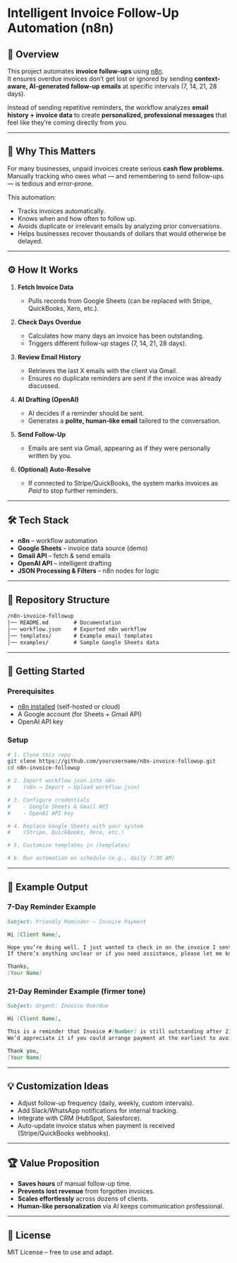 # Intelligent Invoice Follow-Up Automation (n8n)

## 📌 Overview  
This project automates **invoice follow-ups** using [n8n](https://n8n.io).  
It ensures overdue invoices don’t get lost or ignored by sending **context-aware, AI-generated follow-up emails** at specific intervals (7, 14, 21, 28 days).  

Instead of sending repetitive reminders, the workflow analyzes **email history + invoice data** to create **personalized, professional messages** that feel like they’re coming directly from you.  

---

## 🎯 Why This Matters  
For many businesses, unpaid invoices create serious **cash flow problems**.  
Manually tracking who owes what — and remembering to send follow-ups — is tedious and error-prone.  

This automation:  
- Tracks invoices automatically.  
- Knows when and how often to follow up.  
- Avoids duplicate or irrelevant emails by analyzing prior conversations.  
- Helps businesses recover thousands of dollars that would otherwise be delayed.  

---

## ⚙️ How It Works  

1. **Fetch Invoice Data**  
   - Pulls records from Google Sheets (can be replaced with Stripe, QuickBooks, Xero, etc.).  

2. **Check Days Overdue**  
   - Calculates how many days an invoice has been outstanding.  
   - Triggers different follow-up stages (7, 14, 21, 28 days).  

3. **Review Email History**  
   - Retrieves the last X emails with the client via Gmail.  
   - Ensures no duplicate reminders are sent if the invoice was already discussed.  

4. **AI Drafting (OpenAI)**  
   - AI decides if a reminder should be sent.  
   - Generates a **polite, human-like email** tailored to the conversation.  

5. **Send Follow-Up**  
   - Emails are sent via Gmail, appearing as if they were personally written by you.  

6. **(Optional) Auto-Resolve**  
   - If connected to Stripe/QuickBooks, the system marks invoices as *Paid* to stop further reminders.  

---

## 🛠️ Tech Stack  
- **n8n** – workflow automation  
- **Google Sheets** – invoice data source (demo)  
- **Gmail API** – fetch & send emails  
- **OpenAI API** – intelligent drafting  
- **JSON Processing & Filters** – n8n nodes for logic  

---

## 📂 Repository Structure  
```markdown
/n8n-invoice-followup
│── README.md        # Documentation
│── workflow.json    # Exported n8n workflow
│── templates/       # Example email templates
│── examples/        # Sample Google Sheets data
````

---

## 🚀 Getting Started

### Prerequisites

* [n8n installed](https://docs.n8n.io/getting-started/installation/) (self-hosted or cloud)
* A Google account (for Sheets + Gmail API)
* OpenAI API key

### Setup

```bash
# 1. Clone this repo
git clone https://github.com/yourusername/n8n-invoice-followup.git
cd n8n-invoice-followup

# 2. Import workflow.json into n8n
#    (n8n → Import → Upload workflow.json)

# 3. Configure credentials
#    - Google Sheets & Gmail API
#    - OpenAI API key

# 4. Replace Google Sheets with your system
#    (Stripe, QuickBooks, Xero, etc.)

# 5. Customize templates in /templates/

# 6. Run automation on schedule (e.g., daily 7:30 AM)
```

---

## 📧 Example Output

### 7-Day Reminder Example

```markdown
Subject: Friendly Reminder – Invoice Payment  

Hi [Client Name],  

Hope you’re doing well. I just wanted to check in on the invoice I sent you earlier.  
If there’s anything unclear or if you need assistance, please let me know.  

Thanks,  
[Your Name]  
```

### 21-Day Reminder Example (firmer tone)

```markdown
Subject: Urgent: Invoice Overdue  

Hi [Client Name],  

This is a reminder that Invoice #[Number] is still outstanding after 21 days.  
We’d appreciate it if you could arrange payment at the earliest to avoid any service interruptions.  

Thank you,  
[Your Name]  
```

---

## 💡 Customization Ideas

* Adjust follow-up frequency (daily, weekly, custom intervals).
* Add Slack/WhatsApp notifications for internal tracking.
* Integrate with CRM (HubSpot, Salesforce).
* Auto-update invoice status when payment is received (Stripe/QuickBooks webhooks).

---

## 🏆 Value Proposition

* **Saves hours** of manual follow-up time.
* **Prevents lost revenue** from forgotten invoices.
* **Scales effortlessly** across dozens of clients.
* **Human-like personalization** via AI keeps communication professional.

---

## 📜 License

MIT License – free to use and adapt.


